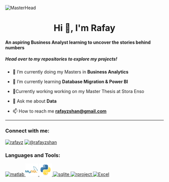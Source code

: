 ![MasterHead](https://user-images.githubusercontent.com/66934377/223913733-deb1d974-787d-43c4-b60d-eff538aa161e.gif)

<h1 align="center">Hi 👋, I'm Rafay</h1>
<h4 align="left">An aspiring Business Analyst learning to uncover the stories behind numbers</h4>

<h5 align='left'> Head over to my repositories to explore my projects!</h5>

- 🔭 I’m currently doing my Masters in **Business Analytics**

- 🌱 I’m currently learning **Database Migration & Power BI**

- 🤝Currently working working on my Master Thesis at Stora Enso

- 💬 Ask me about **Data**

- 📫 How to reach me **rafayzshan@gmail.com**
---
<h3 align="left">Connect with me:</h3>
<p align="left">
<a href="https://linkedin.com/in/rafayz" target="blank"><img align="center" src="https://raw.githubusercontent.com/rahuldkjain/github-profile-readme-generator/master/src/images/icons/Social/linked-in-alt.svg" alt="rafayz" height="30" width="40" /></a>
<a href="https://medium.com/@rafayzshan" target="blank"><img align="center" src="https://raw.githubusercontent.com/rahuldkjain/github-profile-readme-generator/master/src/images/icons/Social/medium.svg" alt="@rafayzshan" height="30" width="40" /></a>
</p>


<h3 align="left">Languages and Tools:</h3>
<p align="left"> <a href="https://www.mathworks.com/" target="_blank" rel="noreferrer"> <img src="https://upload.wikimedia.org/wikipedia/commons/2/21/Matlab_Logo.png" alt="matlab" width="40" height="40"/> </a> <a href="https://www.mysql.com/" target="_blank" rel="noreferrer"> <img src="https://raw.githubusercontent.com/devicons/devicon/master/icons/mysql/mysql-original-wordmark.svg" alt="mysql" width="40" height="40"/> </a> <a href="https://www.python.org" target="_blank" rel="noreferrer"> <img src="https://raw.githubusercontent.com/devicons/devicon/master/icons/python/python-original.svg" alt="python" width="40" height="40"/> </a> <a href="https://www.sqlite.org/" target="_blank" rel="noreferrer"> <img src="https://www.vectorlogo.zone/logos/sqlite/sqlite-icon.svg" alt="sqlite" width="40" height="40"/> </a> <a href="https://www.r-project.org/" target="_blank" rel="noreferrer"> <img src="https://www.vectorlogo.zone/logos/r-project/r-project-icon.svg" alt="rproject" width="40" height="40"/>  </a> 
<a href="https://www.microsoft.com/en-us/microsoft-365/excel" target="_blank" rel="noreferrer"> <img src="https://upload.wikimedia.org/wikipedia/commons/7/73/Microsoft_Excel_2013-2019_logo.svg" alt="Excel" width="40" height="40"/>  </a> </p>
